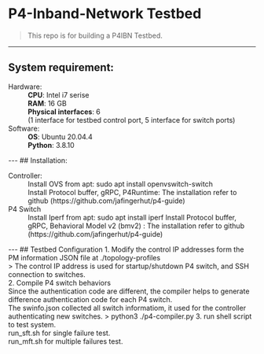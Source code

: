 # P4-Inband-Network Testbed 
> This repo is for building a P4IBN Testbed. 
---
## System requirement:
<dl>
  <dt>Hardware:</dt>
  <dd>
    <b>CPU</b>: Intel i7 serise<br \>
    <b>RAM</b>: 16 GB<br \>
    <b>Physical interfaces</b>: 6 <br \>(1 interface for testbed control port, 5 interface for switch ports)
  </dd>
  <dt>Software:</dt>
  <dd>
    <b>OS</b>: Ubuntu 20.04.4<br />
    <b>Python</b>: 3.8.10 <br />
  </dd>
</dl>
---
## Installation:
<dl>
  <dt> Controller: </dt>
  <dd>
    Install OVS from apt: sudo apt install openvswitch-switch <br />
    Install Protocol buffer, gRPC, P4Runtime: The installation refer to github (https://github.com/jafingerhut/p4-guide)
  </dd>
  <dt>P4 Switch</dt>
  <dd>
    Install Iperf from apt: sudo apt install iperf 
    Install Protocol buffer, gRPC, Behavioral Model v2 (bmv2) : The installation refer to github (https://github.com/jafingerhut/p4-guide)
  </dd>
</dl>
---
## Testbed Configuration
1. Modify the control IP addresses form the PM information JSON file at ./topology-profiles <br \>
> The control IP address is used for startup/shutdown P4 switch, and SSH connection to switches.<br \>
2. Compile P4 switch behaviors
<br />Since the authentication code are different, the compiler helps to generate difference authentication code for each P4 switch.
<br />The swinfo.json collected all switch informatiom, it used for the controller authenticating new switches. 
> python3 ./p4-compiler.py 
3. run shell script to test system.
<br />run_sft.sh for single failure test. <br />run_mft.sh for multiple failures test.<br \>

